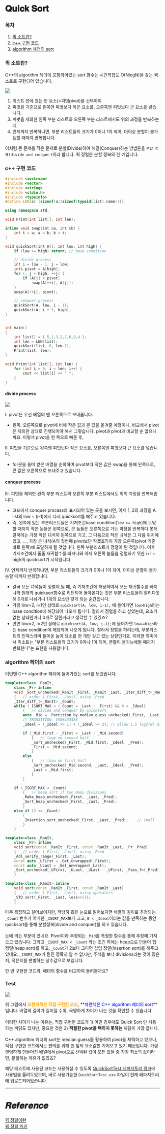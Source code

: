 # 𝐐𝐮𝐢𝐜𝐤 𝐒𝐨𝐫𝐭

### 목차
1. <a href="#1">퀵 소트란?</a>
2. <a href="#2">c++ 구현 코드</a>
3. <a href="#3">algorithm 헤더의 sort</a>

<a name="1"></a>
### 퀵 소트란?
C++의 algorithm 헤더에 포함되어있는 sort 함수는 시간복잡도 O(NlogN)을 갖는 퀵 소트로 구현되어 있습니다.  

<img src="img/quick-sort.png"><br>

1. 리스트 안에 있는 한 요소(=피벗pivot)을 선택하여
2. 피벗을 기준으로 왼쪽엔 피벗보다 작은 요소를, 오른쪽엔 피벗보다 큰 요소를 넣습니다.
3. 피벗을 제외한 왼쪽 부분 리스트와 오른쪽 부분 리스트에서도 위의 과정을 반복하는데,
4. 언제까지 반복하냐면, 부분 리스트들의 크기가 0이나 1이 되어, 더이상 분할이 불가능할 때까지 반복합니다.

이처럼 큰 문제를 작은 문제로 분할(Divide)하여 해결(Conquer)하는 방법론을 `분할 정복(divide and conquer)`이라 합니다. 퀵 정렬은 분할 정복의 한 예입니다.  

<a name="2"></a>

### c++ 구현 코드

```c++
#include <iostream>
#include <vector>
#include <string>
#include <stdio.h>
#include <typeinfo>
#define LEN(a) (sizeof(a)/sizeof(typeid(list).name()));

using namespace std;

void Print(int list[], int len);

inline void swap(int &a, int &b) {
	int t = a; a = b; b = t;
}

void quickSort(int A[], int low, int high) {
	if (low >= high) return; // base condition

	// divide process
	int i = low - 1, j = low;
	int& pivot = A[high];
	for (; j < high; ++j) {
		if (A[j] < pivot)
			swap(A[++i], A[j]);
	}
	swap(A[++i], pivot);

	// conquer process
	quickSort(A, low, i - 1);
	quickSort(A, i + 1, high);
}


int main()
{
	int list[] = { 5,1,3,2,7,6,9,4 };
	int len = LEN(list);
	quickSort(list, 0, len-1);
	Print(list, len);
}

void Print(int list[], int len) {
	for (int i = 0; i < len; i++) {
		cout << list[i] << " ";
	}
}
```

#### divide process

<img src="img/part_ex.png"><br>

I. pivot은 우선 배열의 맨 오른쪽으로 보내줍니다.
  - 왼쪽, 오른쪽으로 pivot에 비해 작은 값과 큰 값을 옮겨줄 예정이니, 비교에서 pivot은 제외한 상태로 진행되어야 해서 그렇습니다. pivot과 pivot과 비교할 순 없으니까요. 이렇게 pivot을 한 쪽으로 빼준 후,  

II. 피벗을 기준으로 왼쪽엔 피벗보다 작은 요소를, 오른쪽엔 피벗보다 큰 요소를 넣습니다.
  - for문을 돌며 받은 배열을 순회하며 pivot보다 작은 값은 swap을 통해 왼쪽으로, 큰 값은 오른쪽으로 보내주고 있습니다.  

#### conquer process

III. 피벗을 제외한 왼쪽 부분 리스트와 오른쪽 부분 리스트에서도 위의 과정을 반복해줍니다.  
  - 코드에서 conquer process라 표시되어 있는 곳을 보시면, 이제 1, 2의 과정을 A list의 low ~ (i-1)에서 다시 quicksort를 해주고 있습니다.
  - 즉, 왼쪽에 있는 부분리스트들은 기저조건base condition(`low >= high`)에 도달할 때까지 작은 놈들은 왼쪽으로, 큰 놈들은 오른쪽으로 가는 과정을 반복하다 못해 결국에는 가장 작은 녀석이 왼쪽으로 가고, 그 다음으로 작은 녀석은 그 다음 위치에 있고, ..., 가장 큰 녀석(A의 첫번째 pivot보단 작겠죠?)이 가장 오른쪽(pivot 기준 바로 왼쪽)에 도달하게 될 것입니다. 왼쪽 부분리스트가 정렬이 된 것입니다. 이후 기저조건에서 줄줄 재귀함수를 빠져나와 이제 오른쪽 놈들을 정렬하기 위한 i+1 ~ high의 quicksort가 시작됩니다.

IV. 언제까지 반복하냐면, 부분 리스트들의 크기가 0이나 1이 되어, 더이상 분할이 불가능할 때까지 반복합니다.
  - 결국 모든 녀석들이 정렬이 될 때, 즉 기저조건에 해당하여서 모든 재귀함수를 빠져나와 원래의 quicksort함수로 리턴되어 돌아온다는 것은 부분 리스트들이 잘리다못해 0개로 나뉘거나 1개의 요소만 갖게 되는 순간입니다.
  - 가령 low=2, i=1인 상태로 `quicksort(A, low, i-1);` 에 들어가면 `low>high`라는 base condition에 해당되어 나오게 됩니다. 잘라서 정렬을 하고 싶었는데, 요소가 없는 상태인거니 0개로 잘린거라고 생각할 수 있겠죠?
  - 반면 low=2, i=2인 상태로 `quicksort(A, low, i-1);`에 들어가면 `low==high`라는 base condition에 해당되어 나오게 됩니다. 잘라서 정렬을 하려는데, 부분리스트의 인덱스라며 들어온 놈이 요소를 한 개만 갖고 있는 상황인거죠. 이러한 의미에서 퀵소트는 "부분 리스트들의 크기가 0이나 1이 되어, 분할이 불가능해질 때까지 반복한다"는 표현을 사용합니다.  


### algorithm 헤더의 sort

<a name="3"></a>
이번엔 C++ algorithm 헤더에 들어가있는 sort를 보겠습니다.  

```c++
template<class _RanIt,
	class _Pr> inline
	void _Sort_unchecked(_RanIt _First, _RanIt _Last, _Iter_diff_t<_RanIt> _Ideal, _Pr _Pred)
	{	// order [_First, _Last), using _Pred
	_Iter_diff_t<_RanIt> _Count;
	while (_ISORT_MAX < (_Count = _Last - _First) && 0 < _Ideal)
		{	// divide and conquer by quicksort
		auto _Mid = _Partition_by_median_guess_unchecked(_First, _Last, _Pred);
		// TRANSITION, VSO#433486
		_Ideal = (_Ideal >> 1) + (_Ideal >> 2);	// allow 1.5 log2(N) divisions

		if (_Mid.first - _First < _Last - _Mid.second)
			{	// loop on second half
			_Sort_unchecked(_First, _Mid.first, _Ideal, _Pred);
			_First = _Mid.second;
			}
		else
			{	// loop on first half
			_Sort_unchecked(_Mid.second, _Last, _Ideal, _Pred);
			_Last = _Mid.first;
			}
		}

	if (_ISORT_MAX < _Count)
		{	// heap sort if too many divisions
		_Make_heap_unchecked(_First, _Last, _Pred);
		_Sort_heap_unchecked(_First, _Last, _Pred);
		}
	else if (2 <= _Count)
		{
		_Insertion_sort_unchecked(_First, _Last, _Pred);	// small
		}
	}

template<class _RanIt,
	class _Pr> inline
	void sort(const _RanIt _First, const _RanIt _Last, _Pr _Pred)
	{	// order [_First, _Last), using _Pred
	_Adl_verify_range(_First, _Last);
	const auto _UFirst = _Get_unwrapped(_First);
	const auto _ULast = _Get_unwrapped(_Last);
	_Sort_unchecked(_UFirst, _ULast, _ULast - _UFirst, _Pass_fn(_Pred));
	}

template<class _RanIt> inline
	void sort(const _RanIt _First, const _RanIt _Last)
	{	// order [_First, _Last), using operator<
	_STD sort(_First, _Last, less<>());
	}
```

아주 복잡하고 길어보이지만, 적당히 흐린 눈으로 읽어보자면 배열의 길이로 추정되는 `_Count` 변수가 어떠한 `_ISORT_MAX`보다 크고, `0 < _Ideal`이라는 값을 만족하는 동안 quicksort를 통해 분할정복(divide and conquer)를 하고 있습니다.  
<br> 눈에 띄는 부분이 있네요. Pivot이라 추정되는 `_Mid`를 특정한 함수를 통해 추정해 가져오고 있습니다. 그리고 `_ISORT_MAX < _Count` 라는 조건 하에는 heap으로 만들어 힙 정렬(heap sort)를 하고, `_Count`가 2보다 크다면 삽입 정렬(Insertion sort)를 해주고 있네요. `_ISORT_MAX`가 뭔진 정확히 알 수 없지만, 주석을 보니 divisions라는 것이 많은지, 적은지를 판별하는 상수값으로 보입니다.  

한 번 구현한 코드와, 헤더의 함수를 비교하여 돌려볼까요?

### Test

<img src="img/res_graph.JPG"><br>

위 그림에서 **<span style="color:orange">오렌지색은 직접 구현한 코드</span>**, **<span style="color:blue">파란색은 C++ algorithm 헤더의 sort</span>**입니다. 배열의 길이가 길어질 수록, 극명하게 차이가 나는 것을 확인할 수 있습니다.  
<br>이러한 차이가 나는 이유는, 직접 구현한 코드가 1) 어떤 경우에도 Quick Sort 만 사용하는 까닭도 있지만, 중요한 것은 2) **적절한 pivot을 택하지 못하는** 까닭이 가장 큽니다.  
<br>C++ algorithm 헤더의 sort는 median guess를 활용하여 pivot을 채택하고 있으나, 직접 구현한 코드에서는 편의를 위해 맨 앞의 요소값만 가져오고 있기 때문입니다. 가령 랜덤하게 만들어진 배열에서 pivot으로 선택된 값이 모든 값들 중 가장 최소의 값이라면, 분할하는 이유가 없겠죠?  

해당 테스트에 사용된 코드는 사용하실 수 있도록 [QuickSortTest 레파지토리 링크](https://github.com/JooMal/QuickSortTest)에 사용법을 올려두었으며, 바로 사용가능한 `QuickSortTest.exe` 파일이 현재 레파지토리에 업로드되어있습니다.  


---

# 𝑹𝒆𝒇𝒆𝒓𝒆𝒏𝒄𝒆
[퀵 정렬이란](https://gmlwjd9405.github.io/2018/05/10/algorithm-quick-sort.html)  
[퀵 정렬 위키](https://ko.wikipedia.org/wiki/%ED%80%B5_%EC%A0%95%EB%A0%AC)
